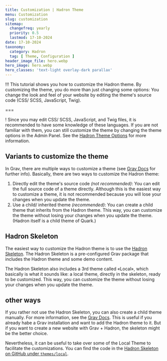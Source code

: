 ```yaml
---
title: Customization | Hadron Theme
menu: Customization
slug: customization
sitemap:
  changefreq: yearly
  priority: 0.5
  lastmod: 17-10-2024
date: 17-10-2024
taxonomy:
  category: Hadron
  tag: [ Theme, Configuration ]
header_image_file: hero.webp
hero_image: hero.webp
hero_classes: 'text-light overlay-dark parallax'
---
```


!!! This tutorial shows you how to customize the Hadron theme. By customizing the theme, you do more than just changing some options: You change the look and feel of your website by editing the theme's source code (CSS/ SCSS, JavaScript, Twig).

===

! Since you may edit CSS/ SCSS, JavaScript, and Twig files, it is recommended to have some knowledge of these languages. If you are not familiar with them, you can still customize the theme by changing the theme options in the Admin Panel. See the [Hadron Theme Options](/hadron/theme/options) for more information.

## Variants to customize the theme
In Grav, there are multiple ways to customize a theme (see [Grav Docs](https://learn.getgrav.org/17/themes/customization) for further info). Basically, there are two ways to customize the Hadron theme:
1. Directly edit the theme's source code _(not recommended)_: You can edit the full source code of a theme directly. Although this is the easiest way to customize a theme, it is not recommended because you will lose your changes when you update the theme.
2. Use a child/ inherited theme _(recommended)_: You can create a child theme that inherits from the Hadron theme. This way, you can customize the theme without losing your changes when you update the theme. (Hadron itself is a child theme of Quark.)

## Hadron Skeleton
The easiest way to customize the Hadron theme is to use the [Hadron Skeleton](https://github.com/Crabston/grav-skeleton-hadron). The Hadron Skeleton is a pre-configured Grav package that includes the Hadron theme and some demo content.

The Hadron Skeleton also includes a 3rd theme called «Local», which basically is what it sounds like: a local theme, directly in the skeleton, ready to be customized. This way, you can customize the theme without losing your changes when you update the theme.

## other ways
If you rather not use the Hadron Skeleton, you can also create a child theme manually. For more information, see the [Grav Docs](https://learn.getgrav.org/17/themes/customization#theme-inheritance). This is useful if you already habe a Grav installation and want to add the Hadron theme to it. But if you want to create a new website with Grav + Hadron, the skeleton might be the better choice.

Nevertheless, it can be useful to take over some of the Local Theme to facilitate the customizations. You can find the code in the [Hadron Skeleton on GitHub under `themes/local`](https://github.com/Crabston/grav-skeleton-hadron/tree/main/themes/local).
